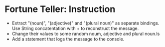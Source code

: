 # Fortune Teller: Instruction

* Extract "(noun)", "(adjective)" and "(plural noun)" as separate bindings. Use String concatentation with + to reconstruct the message.
* Change their values to some random noum, adjective and plural noun.ls 
* Add a statement that logs the message to the console.